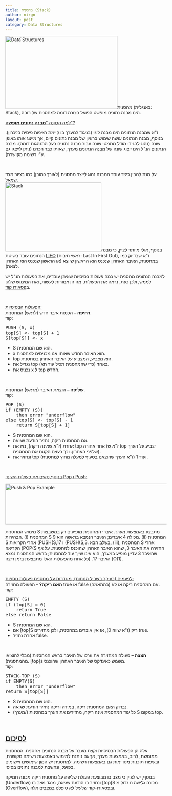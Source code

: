 ```yaml
---
title: מחסנית (Stack)
author: nirgn
layout: post
category: Data Structures
---
```

[<img class="alignleft wp-image-1045" src="http://www.lifelongstudent.net/wp-content/uploads/2013/04/DataStructures.png" alt="Dataֹׁ Structures" width="350" height="227" srcset="http://www.lifelongstudent.net/wp-content/uploads/2013/04/DataStructures.png 400w, http://www.lifelongstudent.net/wp-content/uploads/2013/04/DataStructures-300x194.png 300w" sizes="(max-width: 350px) 100vw, 350px" />](http://www.lifelongstudent.net/wp-content/uploads/2013/04/DataStructures.png)מחסנית (באנגלית: Stack), הינו מבנה נתונים מופשט הפועל בצורה דומה למחסנית של רובה.

<span style="text-decoration: underline;">למה הכוונה "<strong>מבנה נתונים מופשט</strong>"?</span>

ז"א שמבנה הנתונים הינו מבנה לוגי (בניגוד למערך בו קיימת רציפות פיסית בזיכרון). בנוסף, מבנה הנתונים עושה שימוש ברעיון של מבנה נתונים קיים, אך מייצג אותו באופן שונה (נהוג להגיד: מודל מתמטי שונה עבור מבנה נתונים בעל התנהגות דומה). מבנה הנתונים הנ"ל הינו ייצוג שונה של מבנה הנתונים מערך, שאותו כבר הכרנו (ניתן לייצגו גם ע"י רשימה מקושרת).

<!--more-->

&nbsp;

על מנת להבין כיצד עובד המבנה נהוג לייצר מחסנית (לאורך כמובן) כמו בציור מצד שמאל.  
<img class="alignleft wp-image-1208" src="http://www.lifelongstudent.net/wp-content/uploads/2014/02/Stack.png" alt="Stack" width="300" height="216" />בנוסף, אולי מיותר לציין, כי מבנה הנתונים עובד בשיטת <a href="https://en.wikipedia.org/wiki/LIFO_(computing)" target="_blank">LIFO</a> (ראשי תיבות: Last In First Out), ז"א שבדיוק כמו במחסנית, האיבר האחרון שנכנס הוא הראשון שיוצא (או הראשון שנכנס הוא האחרון לצאת).

למבנה הנתונים מחסנית יש כמה פעולות בסיסיות שאיתן עובדים, את הפעולות הנ"ל יש לממש, ולכן כעת, נראה את הפעולות, מה הן אמורות לעשות, ואת המימוש שלהן ב<a href="http://en.wikipedia.org/wiki/Pseudocode" target="_blank">פסאודו קוד</a>.

&nbsp;

<span style="text-decoration: underline;">הפעולות הבסיסיות:</span>  
**דחיפה &#8211;** הכנסת איבר חדש (לראש) המחסנית.  
קוד:

<pre class="lang:default decode:true">PUSH (S, x)
top[S] &lt;- top[S] + 1
S[top[S]] &lt;- x</pre>

  * S הוא שם המחסנית.
  * x הוא האיבר החדש שאותו אנו מכניסים למחסנית.
  * top הוא מצביע, המצביע על האיבר האחרון במחסנית.
  * נגדיל את top באחד (כדי שהמחסנית תכיל עוד תא).
  * נכניס את x ל top החדש.

&nbsp;

**שליפה &#8211;** הוצאת האיבר (מראש) המחסנית.  
קוד:

<pre class="lang:default decode:true">POP (S)
if (EMPTY (S))
    then error "underflow"
else top[S] &lt;- top[S] - 1
    return S[top[S] + 1]</pre>

  * S הוא שם המחסנית.
  * אם המחסנית ריקה, נחזיר הודעת שגיאה.
  * אחרת (ז"א שאינה ריקה), נזיז את top אחד אחורה (ז"א ש top יצביע על הערך שלפני האחרון. וכך בעצם הקטנו את המחסנית).
  * ונחזיר את top ועוד 1 (ז"א הערך שהוצאנו בסעיף למעלה מחוץ למחסנית).

&nbsp;

<span style="text-decoration: underline;">בנוסף,נדגים את פעולות השינוי Pop ו Push:</span>

[<img class="aligncenter wp-image-1216" src="http://www.lifelongstudent.net/wp-content/uploads/2014/02/Push__Pop_Example.png" alt="Push & Pop Example" width="800" height="126" />](http://www.lifelongstudent.net/wp-content/uploads/2014/02/Push__Pop_Example.png)

מימוש המחסנית S מתבצע באמצעות מערך. איברי המחסנית מופיעים רק במשבצות הבהירות. (i) המחסנית S מכילה 4 איברים; האיבר הנמצא בראשה הוא 9. (ii) המחסנית S אחרי הקריאות (PUSH(S,17 ו (PUSH(S,3. בשלב הבא, (iii), המחסנית S אחרי הקריאה (POP(S החזירה את האיבר 3, שהוא האיבר האחרון שהוכנס למחסנית. על אף שהאיבר 3 עדיין מופיע במערך, הוא אינו שייך עוד למחסנית; בראש המחסנית נמצא האיבר 17. (כל אחת מהפעולות האלו מתבצעת בזמן ריצה (O(1).

&nbsp;

<span style="text-decoration: underline;">לפעמים (בעיקר בשביל הנוחות), מוגדרות על מחסנית פעולות נוספות:</span>  
**האם ריקה? &#8211;** הפעולה מחזירה true או false אם המחסנית ריקה או לא (בהתאמה).  
קוד:

<pre class="lang:default decode:true">EMPTY (S)
if (top[S] = 0)
    return True
else return False</pre>

  * S הוא שם המחסנית.
  * אם [top[S ריק (ז"א שווה 0), אז אין איברים במחסנית, ולכן מחזירים true.
  * אחרת נחזיר false.

&nbsp;

**הצצה &#8211;** פעולה המחזירה את ערכו של האיבר בראש המחסנית (מבלי להוציאו מהמחסנית). [top[s משמש כאינדקס של האיבר האחרון שהוכנס.  
קוד:

<pre class="lang:default decode:true">STACK-TOP (S)
if EMPTY(S)
    then error "underflow"
return S[top[S]]</pre>

  * S הוא שם המחסנית.
  * נבדוק האם המחסנית ריקה, במידה וריקה נחזיר הודעת שגיאה.
  * כל עוד המחסנית אינה ריקה, מחזירים את הערך במחסנית (/מערך) S במקום top.

&nbsp;

## <span style="text-decoration: underline;"><strong>לסיכום</strong></span>

אלה הן הפעולות הבסיסיות וקצת מעבר על מבנה הנתונים מחסנית. המחסנית ממומשת, לרוב, באמצעות מערך, אך גם ניתנת למימוש באמצעות רשימה מקושרת, ובשפות תוכנות מסויימות גם באמצעות רשימה. למחסנית יש המון שימושים ויישומים בפועל, ונחשבת למבנה נתונים בסיסי.

בנוסף, יש לציין כי מצב בו מבוצעת פעולת שליפה על מחסנית ריקה מכונה חמיקה (Underflow) ונחזיר בו הודעת שגיאה, מנגד מצב בו [top[S גדול מ n מכונה גלישה (Overflow), ובפסאודו-קוד שלעיל לא טיפלנו במצבים אלה.
